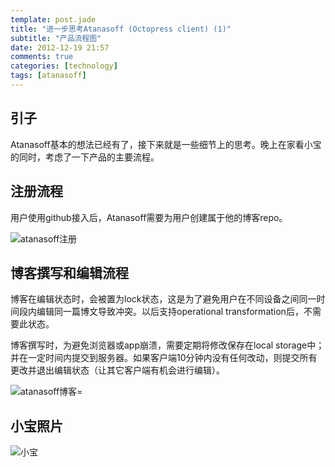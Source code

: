 ```yaml
---
template: post.jade
title: "进一步思考Atanasoff (Octopress client) (1)"
subtitle: "产品流程图"
date: 2012-12-19 21:57
comments: true
categories: [technology]
tags: [atanasoff]
---
```


## 引子

Atanasoff基本的想法已经有了，接下来就是一些细节上的思考。晚上在家看小宝的同时，考虑了一下产品的主要流程。

<!--more-->

## 注册流程

用户使用github接入后，Atanasoff需要为用户创建属于他的博客repo。

![atanasoff注册](/assets/img/charts/atanasoff-registration.jpg)

## 博客撰写和编辑流程

博客在编辑状态时，会被置为lock状态，这是为了避免用户在不同设备之间同一时间段内编辑同一篇博文导致冲突。以后支持operational transformation后，不需要此状态。

博客撰写时，为避免浏览器或app崩溃，需要定期将修改保存在local storage中；并在一定时间内提交到服务器。如果客户端10分钟内没有任何改动，则提交所有更改并退出编辑状态（让其它客户端有机会进行编辑）。

![atanasoff博客](/assets/img/charts/atanasoff-blog.jpg)=


## 小宝照片

![小宝](/assets/img/photos/baby20121219.jpg)


